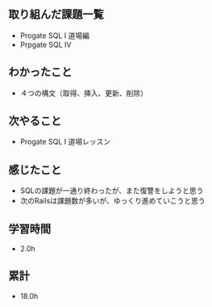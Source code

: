 ## 取り組んだ課題一覧
- Progate SQL Ⅰ 道場編
- Prpgate SQL Ⅳ

## わかったこと
- ４つの構文（取得、挿入、更新、削除）

## 次やること
- Progate SQL Ⅰ 道場レッスン

## 感じたこと
- SQLの課題が一通り終わったが、また復讐をしようと思う
- 次のRailsは課題数が多いが、ゆっくり進めていこうと思う
  
## 学習時間
- 2.0h

## 累計
- 18.0h
